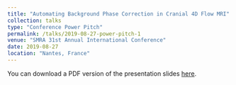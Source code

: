 ```yaml
---
title: "Automating Background Phase Correction in Cranial 4D Flow MRI"
collection: talks
type: "Conference Power Pitch"
permalink: /talks/2019-08-27-power-pitch-1
venue: "SMRA 31st Annual International Conference"
date: 2019-08-27
location: "Nantes, France"
---
```


You can download a PDF version of the presentation slides [here](/files/bgpc_smra.pdf).


